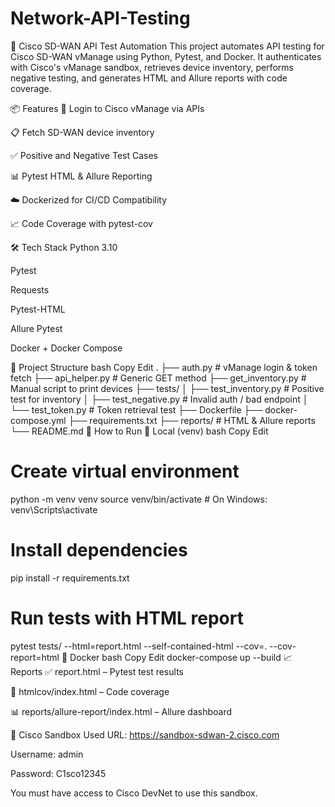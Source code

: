 # Network-API-Testing

🚀 Cisco SD-WAN API Test Automation
This project automates API testing for Cisco SD-WAN vManage using Python, Pytest, and Docker. It authenticates with Cisco's vManage sandbox, retrieves device inventory, performs negative testing, and generates HTML and Allure reports with code coverage.

📦 Features
🔐 Login to Cisco vManage via APIs

📋 Fetch SD-WAN device inventory

✅ Positive and Negative Test Cases

📊 Pytest HTML & Allure Reporting

☁️ Dockerized for CI/CD Compatibility

📈 Code Coverage with pytest-cov

🛠️ Tech Stack
Python 3.10

Pytest

Requests

Pytest-HTML

Allure Pytest

Docker + Docker Compose

📁 Project Structure
bash
Copy
Edit
.
├── auth.py                # vManage login & token fetch
├── api_helper.py          # Generic GET method
├── get_inventory.py       # Manual script to print devices
├── tests/
│   ├── test_inventory.py  # Positive test for inventory
│   ├── test_negative.py   # Invalid auth / bad endpoint
│   └── test_token.py      # Token retrieval test
├── Dockerfile
├── docker-compose.yml
├── requirements.txt
├── reports/               # HTML & Allure reports
└── README.md
🚀 How to Run
🔹 Local (venv)
bash
Copy
Edit
# Create virtual environment
python -m venv venv
source venv/bin/activate  # On Windows: venv\Scripts\activate

# Install dependencies
pip install -r requirements.txt

# Run tests with HTML report
pytest tests/ --html=report.html --self-contained-html --cov=. --cov-report=html
🔹 Docker
bash
Copy
Edit
docker-compose up --build
📈 Reports
✅ report.html – Pytest test results

🧪 htmlcov/index.html – Code coverage

📊 reports/allure-report/index.html – Allure dashboard

🔐 Cisco Sandbox Used
URL: https://sandbox-sdwan-2.cisco.com

Username: admin

Password: C1sco12345

You must have access to Cisco DevNet to use this sandbox.
